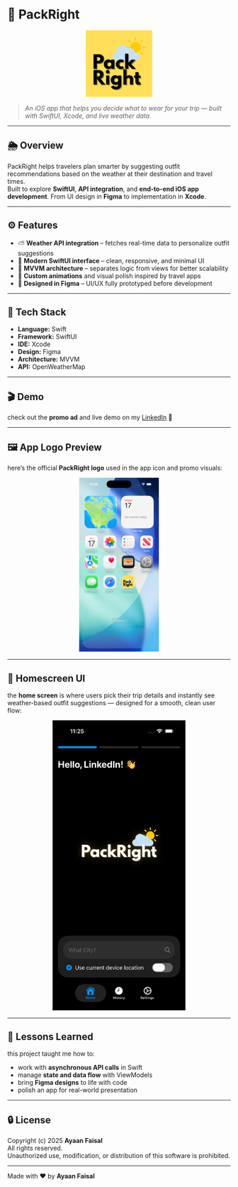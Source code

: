 # 🧳 PackRight

<p align="center">
  <img src="assets/logo.png" alt="PackRight Logo" width="150"/>
</p>

> *An iOS app that helps you decide what to wear for your trip — built with SwiftUI, Xcode, and live weather data.*

---

## 🌦️ Overview
PackRight helps travelers plan smarter by suggesting outfit recommendations based on the weather at their destination and travel times.  
Built to explore **SwiftUI**, **API integration**, and **end-to-end iOS app development**. From UI design in **Figma** to implementation in **Xcode**.

---

## ⚙️ Features
- ⛅ **Weather API integration** – fetches real-time data to personalize outfit suggestions  
- 🎨 **Modern SwiftUI interface** – clean, responsive, and minimal UI  
- 🧠 **MVVM architecture** – separates logic from views for better scalability  
- 🧩 **Custom animations** and visual polish inspired by travel apps  
- 🧾 **Designed in Figma** – UI/UX fully prototyped before development  

---

## 🧰 Tech Stack
- **Language:** Swift  
- **Framework:** SwiftUI  
- **IDE:** Xcode  
- **Design:** Figma  
- **Architecture:** MVVM  
- **API:** OpenWeatherMap

---

## 🎬 Demo
check out the **promo ad** and live demo on my [LinkedIn](https://www.linkedin.com/posts/ayaanfaisal18_swiftui-iosdevelopment-figma-activity-7386449420067860480-Fe9M?utm_source=social_share_send&utm_medium=member_desktop_web&rcm=ACoAAD-u3F0Bc7wik2LuFr2Uh1yWgcRkkCfwhQo) 👀  

---

## 🖼️ App Logo Preview
here’s the official **PackRight logo** used in the app icon and promo visuals:

<p align="center">
  <img src="assets/logo_screenshot.png" alt="PackRight Logo on iPhone Homescreen" width="180"/>
</p>

---

## 📱 Homescreen UI
the **home screen** is where users pick their trip details and instantly see weather-based outfit suggestions — designed for a smooth, clean user flow:

<p align="center">
  <img src="assets/homescreen_screenshot.png" alt="PackRight Home Screen" width="300"/>
</p>

---

## 🚀 Lessons Learned
this project taught me how to:
- work with **asynchronous API calls** in Swift  
- manage **state and data flow** with ViewModels  
- bring **Figma designs** to life with code  
- polish an app for real-world presentation  

---

## 🔒 License
Copyright (c) 2025 **Ayaan Faisal**  
All rights reserved.  
Unauthorized use, modification, or distribution of this software is prohibited.

---

Made with ❤️ by **Ayaan Faisal**
